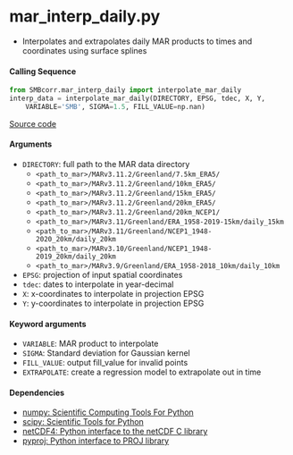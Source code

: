 mar_interp_daily.py
===================

- Interpolates and extrapolates daily MAR products to times and coordinates using surface splines

#### Calling Sequence
```python
from SMBcorr.mar_interp_daily import interpolate_mar_daily
interp_data = interpolate_mar_daily(DIRECTORY, EPSG, tdec, X, Y,
    VARIABLE='SMB', SIGMA=1.5, FILL_VALUE=np.nan)
```
[Source code](https://github.com/tsutterley/SMBcorr/blob/master/SMBcorr/mar_interp_daily.py)

#### Arguments
- `DIRECTORY`: full path to the MAR data directory
    * `<path_to_mar>/MARv3.11.2/Greenland/7.5km_ERA5/`
    * `<path_to_mar>/MARv3.11.2/Greenland/10km_ERA5/`
    * `<path_to_mar>/MARv3.11.2/Greenland/15km_ERA5/`
    * `<path_to_mar>/MARv3.11.2/Greenland/20km_ERA5/`
    * `<path_to_mar>/MARv3.11.2/Greenland/20km_NCEP1/`
    * `<path_to_mar>/MARv3.11/Greenland/ERA_1958-2019-15km/daily_15km`
    * `<path_to_mar>/MARv3.11/Greenland/NCEP1_1948-2020_20km/daily_20km`
    * `<path_to_mar>/MARv3.10/Greenland/NCEP1_1948-2019_20km/daily_20km`
    * `<path_to_mar>/MARv3.9/Greenland/ERA_1958-2018_10km/daily_10km`
- `EPSG`: projection of input spatial coordinates
- `tdec`: dates to interpolate in year-decimal
- `X`: x-coordinates to interpolate in projection EPSG
- `Y`: y-coordinates to interpolate in projection EPSG

#### Keyword arguments
- `VARIABLE`: MAR product to interpolate
- `SIGMA`: Standard deviation for Gaussian kernel
- `FILL_VALUE`: output fill_value for invalid points
- `EXTRAPOLATE`: create a regression model to extrapolate out in time

#### Dependencies
- [numpy: Scientific Computing Tools For Python](https://numpy.org)
- [scipy: Scientific Tools for Python](https://docs.scipy.org/doc//)
- [netCDF4: Python interface to the netCDF C library](https://unidata.github.io/netcdf4-python/netCDF4/index.html)
- [pyproj: Python interface to PROJ library](https://pypi.org/project/pyproj/)
